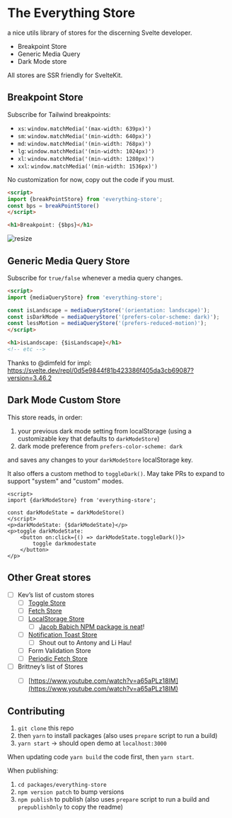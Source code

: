 # The Everything Store

a nice utils library of stores for the discerning Svelte developer.

- Breakpoint Store
- Generic Media Query
- Dark Mode store

All stores are SSR friendly for SvelteKit.

## Breakpoint Store

Subscribe for Tailwind breakpoints: 

- `xs`: `window.matchMedia('(max-width: 639px)')`
- `sm`: `window.matchMedia('(min-width: 640px)')`
- `md`: `window.matchMedia('(min-width: 768px)')`
- `lg`: `window.matchMedia('(min-width: 1024px)')`
- `xl`: `window.matchMedia('(min-width: 1280px)')`
- `xxl`: `window.matchMedia('(min-width: 1536px)')`

No customization for now, copy out the code if you must.

```html
<script>
import {breakPointStore} from 'everything-store';
const bps = breakPointStore()
</script>

<h1>Breakpoint: {$bps}</h1>
```

![resize](https://user-images.githubusercontent.com/6764957/151087569-1dd7e59b-7326-44ae-bd61-fb22a25df54d.gif)


## Generic Media Query Store

Subscribe for `true/false` whenever a media query changes.

```html
<script>
import {mediaQueryStore} from 'everything-store';

const isLandscape = mediaQueryStore('(orientation: landscape)');
const isDarkMode = mediaQueryStore('(prefers-color-scheme: dark)');
const lessMotion = mediaQueryStore('(prefers-reduced-motion)');
</script>

<h1>isLandscape: {$isLandscape}</h1>
<!-- etc -->
```

Thanks to @dimfeld for impl: https://svelte.dev/repl/0d5e9844f81b423386f405da3cb69087?version=3.46.2

## Dark Mode Custom Store

This store reads, in order:

1. your previous dark mode setting from localStorage (using a customizable key that defaults to `darkModeStore`)
2. dark mode preference from `prefers-color-scheme: dark`

and saves any changes to your `darkModeStore` localStorage key. 

It also offers a custom method to `toggleDark()`. May take PRs to expand to support "system" and "custom" modes.

```svelte
<script>
import {darkModeStore} from 'everything-store';

const darkModeState = darkModeStore()
</script>
<p>darkModeState: {$darkModeState}</p>
<p>toggle darkModeState: 
    <button on:click={() => darkModeState.toggleDark()}>
        toggle darkmodestate
    </button>
</p>
```

## Other Great stores

- [ ]  Kev’s list of custom stores
    - [ ]  [Toggle Store](https://svelte.dev/repl/a3cb054398a94698a4cfe4c44f33b923?version=3.48.0)
    - [ ]  [Fetch Store](https://svelte.dev/repl/a74f1ed8e3eb4aec82cb743e13443ee4?version=3.48.0)
    - [ ]  [LocalStorage Store](https://svelte.dev/repl/e6c0e3db7d064d43a7e4559b2862e1f7?version=3.48.0)
        - [ ]  [Jacob Babich NPM package is neat](https://github.com/babichjacob/svelte-localstorage)!
    - [ ]  [Notification Toast Store](https://svelte.dev/repl/e166b01bc46149a49895c1622d26ce7e?version=3.48.0)
        - [ ]  Shout out to Antony and Li Hau!
    - [ ]  Form Validation Store
    - [ ]  [Periodic Fetch Store](https://svelte.dev/repl/b8fa406464d6434fba97902ac78b5e2b?version=3.48.0)
- [ ]  Brittney’s list of Stores
    - [ ]  [https://www.youtube.com/watch?v=a65aPLz18IM](https://www.youtube.com/watch?v=a65aPLz18IM)


## Contributing

1. `git clone` this repo
2. then `yarn` to install packages (also uses `prepare` script to run a build)
3. `yarn start` -> should open demo at `localhost:3000`

When updating code `yarn build` the code first, then `yarn start`.

When publishing:

1. `cd packages/everything-store`
1. `npm version patch` to bump versions
1. `npm publish` to publish (also uses `prepare` script to run a build and `prepublishOnly` to copy the readme)